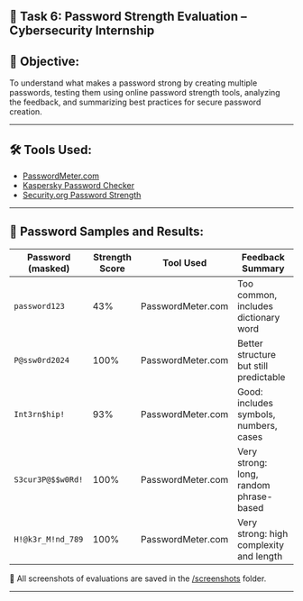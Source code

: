 ## 🔐 Task 6: Password Strength Evaluation – Cybersecurity Internship
## 📌 Objective:
To understand what makes a password strong by creating multiple passwords, testing them using online password strength tools, analyzing the feedback, and summarizing best practices for secure password creation.

---
## 🛠 Tools Used:
- [PasswordMeter.com](https://passwordmeter.com/)
- [Kaspersky Password Checker](https://password.kaspersky.com/)
- [Security.org Password Strength](https://www.security.org/how-secure-is-my-password/)

---
## 🔑 Password Samples and Results:

| Password (masked)      | Strength Score | Tool Used              | Feedback Summary                         |
|------------------------|----------------|------------------------|------------------------------------------|
| `password123`          | 43%            | PasswordMeter.com      | Too common, includes dictionary word     |
| `P@ssw0rd2024`         | 100%           | PasswordMeter.com      | Better structure but still predictable   |
| `Int3rn$hip!`          | 93%            | PasswordMeter.com      | Good: includes symbols, numbers, cases   |
| `S3cur3P@$$w0Rd!`      | 100%           | PasswordMeter.com      | Very strong: long, random phrase-based   |
| `H!@k3r_M!nd_789`      | 100%           | PasswordMeter.com      | Very strong: high complexity and length  |

📸 All screenshots of evaluations are saved in the [/screenshots](https://github.com/0xV1RU/Elevate_lab_intern/tree/main/task-6/screenshots) folder.

---

